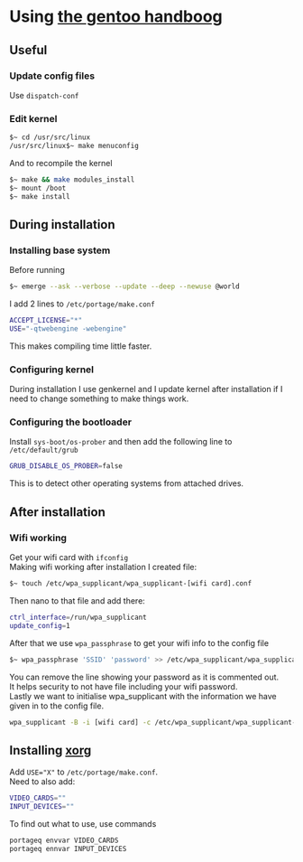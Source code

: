 # Using [the gentoo handboog](https://wiki.gentoo.org/wiki/Handbook:Main_Page) 
## Useful
### Update config files
Use `dispatch-conf`
### Edit kernel
```bash
$~ cd /usr/src/linux
/usr/src/linux$~ make menuconfig
```
And to recompile the kernel
```bash
$~ make && make modules_install
$~ mount /boot
$~ make install
```

## During installation
### Installing base system
Before running
```bash
$~ emerge --ask --verbose --update --deep --newuse @world
```
I add 2 lines to `/etc/portage/make.conf`  
```bash
ACCEPT_LICENSE="*"
USE="-qtwebengine -webengine"
```
This makes compiling time little faster.  
### Configuring kernel
During installation I use genkernel and I update kernel after installation if I need to change something to make things work.  
### Configuring the bootloader
Install `sys-boot/os-prober` and then add the following line to `/etc/default/grub`  
```bash
GRUB_DISABLE_OS_PROBER=false
```
This is to detect other operating systems from attached drives.  
## After installation  
### Wifi working
Get your wifi card with `ifconfig`  
Making wifi working after installation I created file:  
```bash
$~ touch /etc/wpa_supplicant/wpa_supplicant-[wifi card].conf
```
Then nano to that file and add there:
```bash
ctrl_interface=/run/wpa_supplicant
update_config=1
```
After that we use `wpa_passphrase` to get your wifi info to the config file
```bash
$~ wpa_passphrase 'SSID' 'password' >> /etc/wpa_supplicant/wpa_supplicant-[wifi card].conf
```
You can remove the line showing your password as it is commented out.  
It helps security to not have file including your wifi password.  
Lastly we want to initialise wpa_supplicant with the information we have given in to the config file.
```bash
wpa_supplicant -B -i [wifi card] -c /etc/wpa_supplicant/wpa_supplicant-[wifi card].conf
```
## Installing [xorg](https://wiki.gentoo.org/wiki/Xorg/Guide)
Add `USE="X"` to `/etc/portage/make.conf`.  
Need to also add:
```bash
VIDEO_CARDS=""
INPUT_DEVICES=""
```
To find out what to use, use commands
```bash
portageq envvar VIDEO_CARDS
portageq ennvar INPUT_DEVICES
```
